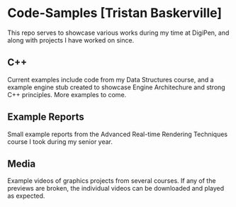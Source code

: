 # Code-Samples [Tristan Baskerville]
This repo serves to showcase various works during my time at DigiPen, and along with projects I have worked on since.

## C++
Current examples include code from my Data Structures course, and a example engine stub created to showcase Engine Architechure and strong C++ principles. More examples to come.

## Example Reports
Small example reports from the Advanced Real-time Rendering Techniques course I took during my senior year.

## Media
Example videos of graphics projects from several courses. If any of the previews are broken, the individual videos can be downloaded and played as expected.
